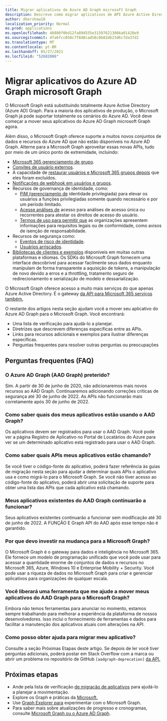 ```yaml
---
title: Migrar aplicativos do Azure AD Graph microsoft Graph
description: Descreve como migrar aplicativos de API Azure Active Directory (Azure AD) para a API Graph Microsoft.
author: dkershaw10
localization_priority: Normal
ms.prod: applications
ms.openlocfilehash: 46880f0bd12fa894555e315976213866a01428e9
ms.sourcegitcommit: 4fa6fcc058c7f8d8cad58c0b82db23d6c7da37d2
ms.translationtype: MT
ms.contentlocale: pt-BR
ms.lasthandoff: 05/27/2021
ms.locfileid: "52682086"
---
```

# <a name="migrate-azure-ad-graph-apps-to-microsoft-graph"></a>Migrar aplicativos do Azure AD Graph microsoft Graph

O Microsoft Graph está substituindo totalmente Azure Active Directory (Azure AD) Graph. Para a maioria dos aplicativos de produção, o Microsoft Graph já pode suportar totalmente os cenários do Azure AD. Você deve começar a mover seus aplicativos do Azure AD Graph microsoft Graph agora.

Além disso, o Microsoft Graph oferece suporte a muitos novos conjuntos de dados e recursos do Azure AD que não estão disponíveis no Azure AD Graph. Alterne para a Microsoft Graph aproveitar essas novas APIs, tudo por meio de um único ponto de extremidade, incluindo:

- [Microsoft 365 gerenciamento de grupo](/graph/office365-groups-concept-overview).
- [Convites de usuário externos](/graph/api/resources/invitation?view=graph-rest-1.0).
- A capacidade de [restaurar usuários e Microsoft 365 grupos depois](/graph/api/resources/directory?view=graph-rest-1.0) que eles foram excluídos.
- [Notificações de webhook em usuários e grupos](/graph/webhooks?toc=./ref/toc.json&view=graph-rest-1.0).
- Recursos de governança de identidade, como:
  - [PiM (gerenciamento de](/graph/api/resources/privilegedidentitymanagement-root?view=graph-rest-beta) identidade privilegiada) para elevar os usuários a funções privilegiadas somente quando necessário e por um período limitado.
  - [Acesse análises de](/graph/api/resources/accessreviews-root?view=graph-rest-beta) acesso para análises de acesso única ou recorrentes para atestar os direitos de acesso do usuário.
  - [Termos de uso para permitir que](/graph/api/resources/accessreviews-root?view=graph-rest-beta) as organizações apresentem informações para requisitos legais ou de conformidade, como avisos de isenção de responsabilidade.
- Recursos de segurança como:
  - [Eventos de risco de identidade](/graph/api/resources/identityriskevent?view=graph-rest-beta).
  - [Usuários arriscados](/graph/api/resources/riskyuser?view=graph-rest-beta).
- [Bibliotecas de clientes e exemplos](/graph/) disponíveis em muitas outras plataformas e idiomas. Os SDKs do Microsoft Graph fornecem uma interface descobrivel para acessar facilmente seus dados enquanto manipulam de forma transparente a aquisição de tokens, a manipulação de novo devido a erros e a throttling, tratamento seguro de redirecionamento e serialização de modelo e dessarialização.

O Microsoft Graph oferece acesso a muito mais serviços do que apenas Azure Active Directory. É o gateway [da API para Microsoft 365 serviços também.](/graph/)

O restante dos artigos nesta seção ajudam você a mover seu aplicativo do Azure AD Graph para o Microsoft Graph. Você encontrará:

- Uma lista de verificação para ajudá-lo a planejar.
- Diretrizes que descrevem diferenças específicas entre as APIs.
- Links para recursos adicionais e exemplos para ilustrar diferenças específicas.
- Perguntas frequentes para resolver outras perguntas ou preocupações


## <a name="frequently-asked-questions-faq"></a>Perguntas frequentes (FAQ)

### <a name="is-azure-ad-graph-aad-graph-deprecated"></a>O Azure AD Graph (AAD Graph) preterido?  
Sim. A partir de 30 de junho de 2020, não adicionaremos mais novos recursos ao AAD Graph. Continuaremos adicionando correções críticas de segurança até 30 de junho de 2022. As APIs não funcionarão mais corretamente após 30 de junho de 2022.

### <a name="how-do-i-know-which-of-my-apps-are-using-aad-graph"></a>Como saber quais dos meus aplicativos estão usando o AAD Graph?  
Os aplicativos devem ser registrados para usar o AAD Graph.  Você pode ver a página Registro de Aplicativo no Portal de Locatários do Azure para ver se um determinado aplicativo está registrado para usar o AAD Graph.

### <a name="how-do-i-know-which-apis-my-applications-are-calling"></a>Como saber quais APIs meus aplicativos estão chamando?
Se você tiver o código-fonte do aplicativo, poderá fazer referência às guias de migração nesta seção para ajudar a determinar quais APIs o aplicativo usa e como migrá-lo para o Microsoft Graph. Se você não tiver acesso ao código-fonte [](developer-support-help-options.md#open-a-support-request) do aplicativo, poderá abrir uma solicitação de suporte para obter uma lista das APIs que cada aplicativo está chamando.

### <a name="will-my-existing-aad-graph-apps-continue-to-work"></a>Meus aplicativos existentes do AAD Graph continuarão a funcionar? 
Seus aplicativos existentes continuarão a funcionar sem modificação até 30 de junho de 2022. A FUNÇÃO E Graph API do AAD após esse tempo não é garantido.

### <a name="why-should-i-invest-in-moving-to-microsoft-graph"></a>Por que devo investir na mudança para a Microsoft Graph?  
O Microsoft Graph é o gateway para dados e inteligência no Microsoft 365. Ele fornece um modelo de programação unificado que você pode usar para acessar a quantidade enorme de conjuntos de dados e recursos no Microsoft 365, Azure, Windows 10 e Enterprise Mobility + Security. Você pode usar a riqueza de dados no Microsoft Graph para criar e gerenciar aplicativos para organizações de qualquer escala.

### <a name="will-you-release-a-tool-that-helps-me-move-my-apps-from-aad-graph-to-microsoft-graph"></a>Você liberará uma ferramenta que me ajude a mover meus aplicativos do AAD Graph para o Microsoft Graph?  
Embora não temos ferramentas para anunciar no momento, estamos sempre trabalhando para melhorar a experiência da plataforma de nossos desenvolvedores. Isso inclui o fornecimento de ferramentas e dados para facilitar a manutenção dos aplicativos atuais com alterações na API.

### <a name="how-do-i-get-help-migrating-my-application"></a>Como posso obter ajuda para migrar meu aplicativo?  
Consulte a seção Próximas Etapas deste artigo. Se depois de ler você tiver perguntas adicionais, poderá postar em Stack Overflow com a marca ou abrir um problema no repositório de GitHub `[aadgraph-deprecation]` [da API.](https://github.com/microsoftgraph)


## <a name="next-steps"></a>Próximas etapas

- Ande pela lista de verificação [de migração de aplicativos](migrate-azure-ad-graph-planning-checklist.md) para ajudá-lo a planejar a movimentação.
- Explore os Graph e práticas da [Microsoft.](/graph/overview)
- Use [Graph Explorer para](https://aka.ms/ge) experimentar com o Microsoft Graph.
- Para saber mais sobre atualizações de progresso e cronogramas, consulte [Microsoft Graph ou o Azure AD Graph](https://developer.microsoft.com/graph/blogs/microsoft-graph-or-azure-ad-graph/).

